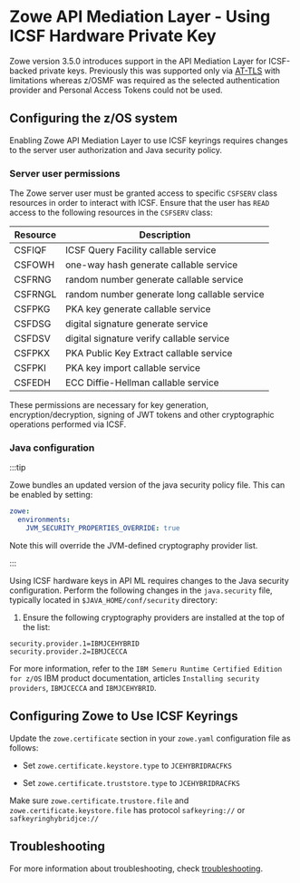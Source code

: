 # Zowe API Mediation Layer - Using ICSF Hardware Private Key

Zowe version 3.5.0 introduces support in the API Mediation Layer for ICSF-backed private keys.
Previously this was supported only via [AT-TLS](../../user-guide/configuring-at-tls-for-zowe-server.md) with limitations whereas z/OSMF was required as the selected authentication provider and Personal Access Tokens could not be used.

## Configuring the z/OS system

Enabling Zowe API Mediation Layer to use ICSF keyrings requires changes to the server user authorization and Java security policy.

### Server user permissions

The Zowe server user must be granted access to specific `CSFSERV` class resources in order to interact with ICSF.
Ensure that the user has `READ` access to the following resources in the `CSFSERV` class:

Resource|Description
---|---
CSFIQF|ICSF Query Facility callable service
CSFOWH|one-way hash generate callable service
CSFRNG|random number generate callable service
CSFRNGL|random number generate long callable service
CSFPKG|PKA key generate callable service
CSFDSG|digital signature generate service
CSFDSV|digital signature verify callable service
CSFPKX|PKA Public Key Extract callable service
CSFPKI|PKA key import callable service
CSFEDH|ECC Diffie-Hellman callable service

These permissions are necessary for key generation, encryption/decryption, signing of JWT tokens and other cryptographic operations performed via ICSF.

### Java configuration

:::tip

Zowe bundles an updated version of the java security policy file. This can be enabled by setting:

```yaml
zowe:
  environments:
    JVM_SECURITY_PROPERTIES_OVERRIDE: true
```

Note this will override the JVM-defined cryptography provider list.

:::

Using ICSF hardware keys in API ML requires changes to the Java security configuration.
Perform the following changes in the `java.security` file, typically located in `$JAVA_HOME/conf/security` directory:

1. Ensure the following cryptography providers are installed at the top of the list:

```plaintext
security.provider.1=IBMJCEHYBRID
security.provider.2=IBMJCECCA
```

For more information, refer to the `IBM Semeru Runtime Certified Edition for z/OS` IBM product documentation, articles `Installing security providers`, `IBMJCECCA` and `IBMJCEHYBRID`.

## Configuring Zowe to Use ICSF Keyrings

Update the `zowe.certificate` section in your `zowe.yaml` configuration file as follows:

* Set `zowe.certificate.keystore.type` to `JCEHYBRIDRACFKS`

* Set `zowe.certificate.truststore.type` to `JCEHYBRIDRACFKS`

Make sure `zowe.certificate.trustore.file` and `zowe.certificate.keystore.file` has protocol `safkeyring://` or `safkeyringhybridjce://`

## Troubleshooting

For more information about troubleshooting, check [troubleshooting](../../docs/troubleshoot/troubleshoot-zos-certificate.md).
